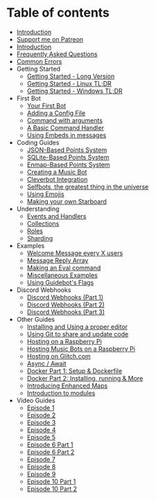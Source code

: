 # Table of contents

* [Introduction](README.md)
* [Support me on Patreon](https://www.patreon.com/anidiotsguide)
* [Introduction](introduction.md)
* [Frequently Asked Questions](frequently-asked-questions.md)
* [Common Errors](common-errors.md)
* Getting Started
  * [Getting Started - Long Version](getting-started/getting-started-long-version.md)
  * [Getting Started - Linux TL;DR](getting-started/getting-started-linux-tl-dr.md)
  * [Getting Started - Windows TL;DR](getting-started/getting-started-windows-tl-dr.md)
* First Bot
  * [Your First Bot](first-bot/your-first-bot.md)
  * [Adding a Config File](first-bot/adding-a-config-file.md)
  * [Command with arguments](first-bot/command-with-arguments.md)
  * [A Basic Command Handler](first-bot/a-basic-command-handler.md)
  * [Using Embeds in messages](first-bot/using-embeds-in-messages.md)
* Coding Guides
  * [JSON-Based Points System](coding-guides/json-based-points-system.md)
  * [SQLite-Based Points System](coding-guides/sqlite-based-points-system.md)
  * [Enmap-Based Points System](coding-guides/enmap-based-points-system.md)
  * [Creating a Music Bot](coding-guides/creating-a-music-bot.md)
  * [Cleverbot Integration](coding-guides/cleverbot-integration.md)
  * [Selfbots, the greatest thing in the universe](coding-guides/selfbots-the-greatest-thing-in-the-universe.md)
  * [Using Emojis](coding-guides/using-emojis.md)
  * [Making your own Starboard](coding-guides/starboard.md)
* Understanding
  * [Events and Handlers](understanding/events-and-handlers.md)
  * [Collections](understanding/collections.md)
  * [Roles](understanding/roles.md)
  * [Sharding](understanding/sharding.md)
* Examples
  * [Welcome Message every X users](examples/welcome-message-every-x-users.md)
  * [Message Reply Array](examples/message-reply-array.md)
  * [Making an Eval command](examples/making-an-eval-command.md)
  * [Miscellaneous Examples](examples/miscellaneous-examples.md)
  * [Using Guidebot's Flags](examples/using-guidebots-flags.md)
* Discord Webhooks
  * [Discord Webhooks \(Part 1\)](discord-webhooks/discord-webhooks-part-1.md)
  * [Discord Webhooks \(Part 2\)](discord-webhooks/discord-webhooks-part-2.md)
  * [Discord Webhooks \(Part 3\)](discord-webhooks/discord-webhooks-part-3.md)
* Other Guides
  * [Installing and Using a proper editor](other-guides/installing-and-using-a-proper-editor.md)
  * [Using Git to share and update code](other-guides/using-git-to-share-and-update-code.md)
  * [Hosting on a Raspberry Pi](other-guides/hosting-on-a-raspberry-pi.md)
  * [Hosting Music Bots on a Raspberry Pi](other-guides/hosting-music-bots-on-a-raspberry-pi.md)
  * [Hosting on Glitch.com](other-guides/hosting-on-glitch.com.md)
  * [Async / Await](other-guides/async-await.md)
  * [Docker Part 1: Setup & Dockerfile](other-guides/docker-part-1-setup-and-dockerfile.md)
  * [Docker Part 2: Installing, running & More](other-guides/docker-part-2-installing-running-and-more.md)
  * [Introducing Enhanced Maps](other-guides/introducing-enhanced-maps.md)
  * [Introduction to modules](other-guides/introduction-to-modules.md)
* Video Guides
  * [Episode 1](video-guides/episode-1.md)
  * [Episode 2](video-guides/episode-2.md)
  * [Episode 3](video-guides/episode-3.md)
  * [Episode 4](video-guides/episode-4.md)
  * [Episode 5](video-guides/episode-5.md)
  * [Episode 6 Part 1](video-guides/episode-6-part-1.md)
  * [Episode 6 Part 2](video-guides/episode-6-part-2.md)
  * [Episode 7](video-guides/episode-7.md)
  * [Episode 8](video-guides/episode-8.md)
  * [Episode 9](video-guides/episode-9.md)
  * [Episode 10 Part 1](video-guides/episode-10-part-1.md)
  * [Episode 10 Part 2](video-guides/episode-10-part-2.md)

